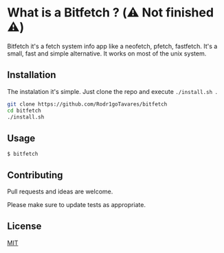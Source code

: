 # What is a Bitfetch ? (⚠️ Not finished ⚠️)  

Bitfetch it's a fetch system info app like a neofetch, pfetch, fastfetch. It's a small, fast and simple alternative. It works on most of the unix system.

## Installation

The instalation it's simple. Just clone the repo and execute ```./install.sh ```. 

```bash
git clone https://github.com/Rodr1goTavares/bitfetch
cd bitfetch
./install.sh
```

## Usage

```
$ bitfetch
```

## Contributing

Pull requests and ideas are welcome.

Please make sure to update tests as appropriate.

## License

[MIT](https://choosealicense.com/licenses/mit/)

